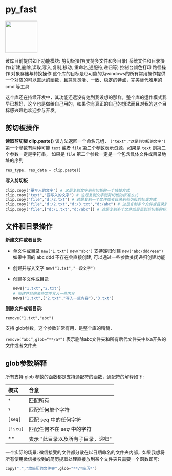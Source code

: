 # py_fast
 <img style="width: 100px;display: block;" src="https://resources.jetbrains.com/storage/products/company/brand/logos/jb_beam.png?_gl=1*o754mn*_ga*MjA2MjYyNTE4Ni4xNjc2MjU3OTMx*_ga_9J976DJZ68*MTY3NzI5NTIxOS4xMi4xLjE2NzcyOTUyMjEuMC4wLjA.&_ga=2.150998014.650236529.1677295220-2062625186.1676257931"></img>

该库目前提供如下功能模块: 剪切板操作(支持多文件和多目录) 系统文件和目录操作(新建,删除,读取,写入,复制,移动, 重命名,通配符,递归等) 控制台颜色打印 路径操作 对象存储与转换操作 这个库的目标是尽可能的为windows的所有常用操作提供一个对应的可以直达的函数，且兼具灵活、一致、稳定的特点，完美替代难用的 cmd 等工具

这个库还在持续开发中，其功能还远没有达到我设想的那样，整个库的运作模式我早已想好，这个也是做给自己用的，如果你有真正的自己的想法而且对我的这个目标感兴趣也欢迎参与开发。



## 剪切板操作

**读取剪切板 clip.paste()** 该方法返回一个命名元组， `("text","这是剪切板的文字")` 第一个参数有两种可能 `text` 或者 `file` 第二个参数表示资源，如果是 `text` 则第二个参数一定是字符串， 如果是 `file` 第二个参数一定是一个包含具体文件或目录地址的序列

```python
res_type, res_data = clip.paste()
```

**写入剪切板**

```python
clip.copy("要写入的文字") # 这是复制文字到剪切板的一个快捷方式
clip.copy("text","要写入的文字") # 这是复制文字到剪切板的标准方式
clip.copy("file","d:/2.txt") # 这是复制一个文件或者目录到剪切板的标准方式
clip.copy("file","d:/2.txt","d:/3.txt","d:/abc") # 这是复制多个文件或目录到剪切板的快捷方式
clip.copy("file",["d:/1.txt","d:/abc"]) # 这是复制多个文件或目录到剪切板的标准方式
```



## 文件和目录操作

**新建文件或者目录:**

- 单文件或目录 `new("1.txt")` `new("abc")` 支持递归创建 `new("abc/ddd/eee")` 如果中间的 abc ddd 不存在会直接创建, 可以通过一些参数关闭递归创建功能

- 创建并写入文字 `new("1.txt","一段文字")`

- 创建多文件或目录

    ```python
    news("1.txt","2.txt")
    # 创建并且向某些文件写入一些内容
    news("1.txt",("2.txt","写入一些内容"),"3.txt")
    ```

**删除文件或者目录:**

`remove("1.txt","abc")`

支持 glob参数，这个参数非常有用，是整个库的精髓，

`remove(“abc”,glob=“**/a*”)` 表示删除abc文件夹和所有后代文件夹中以a开头的文件或者文件夹



##  glob参数解释

所有支持 glob 参数的函数都是支持通配符的函数，通配符的解释如下:

| 模式     | 含意                              |
| :------- | :-------------------------------- |
| `*`      | 匹配所有                          |
| `?`      | 匹配任何单个字符                  |
| `[seq]`  | 匹配 *seq* 中的任何字符           |
| `[!seq]` | 匹配任何不在 *seq* 中的字符       |
| **       | 表示 "此目录以及所有子目录，递归" |

一个实际的场景: 微信接受的文件都分散在以日期命名的文件夹内部，如果我想将所有使用微信接收到的简历提取处理直接放到某个文件夹只需要一个函数即可:

```python
copy(".","放简历的文件夹",glob="**/*简历*")
```

